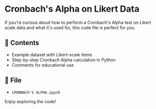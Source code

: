 # Cronbach's Alpha on Likert Data

If you're curious about how to perform a Cronbach's Alpha test on Likert scale data and what it's used for, this code file is perfect for you.

## 🔧 Contents
- Example dataset with Likert-scale items
- Step-by-step Cronbach Alpha calculation in Python
- Comments for educational use

## 📁 File
- `CRONBACH'S ALPHA.ipynb`

Enjoy exploring the code!
